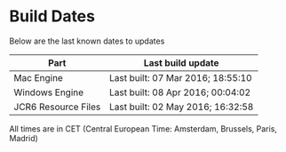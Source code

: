 # Build Dates

Below are the last known dates to updates

Part | Last build update
-----|-----
Mac Engine | Last built: 07 Mar 2016; 18:55:10
Windows Engine | Last built: 08 Apr 2016; 00:04:02
JCR6 Resource Files | Last built: 02 May 2016; 16:32:58
All times are in CET (Central European Time: Amsterdam, Brussels, Paris, Madrid)



